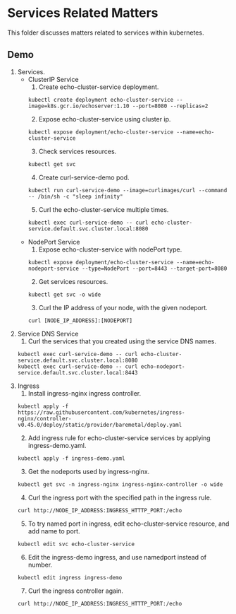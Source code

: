 # Services Related Matters
This folder discusses matters related to services within kubernetes.

## Demo
1. Services.
   * ClusterIP Service
     1. Create echo-cluster-service deployment.
     ```
     kubectl create deployment echo-cluster-service --image=k8s.gcr.io/echoserver:1.10 --port=8080 --replicas=2
     ```
     2. Expose echo-cluster-service using cluster ip.
     ```
     kubectl expose deployment/echo-cluster-service --name=echo-cluster-service
     ```
     3. Check services resources.
     ```
     kubectl get svc
     ```
     4. Create curl-service-demo pod.
     ```
     kubectl run curl-service-demo --image=curlimages/curl --command -- /bin/sh -c "sleep infinity"
     ```
     5. Curl the echo-cluster-service multiple times.
     ```
     kubectl exec curl-service-demo -- curl echo-cluster-service.default.svc.cluster.local:8080
     ```
   * NodePort Service
     1. Expose echo-cluster-service with nodePort type.
     ```
     kubectl expose deployment/echo-cluster-service --name=echo-nodeport-service --type=NodePort --port=8443 --target-port=8080
     ```
     2. Get services resources.
     ```
     kubectl get svc -o wide
     ```
     3. Curl the IP address of your node, with the given nodeport.
     ```
     curl [NODE_IP_ADDRESS]:[NODEPORT]
     ```
2. Service DNS Service
   1. Curl the services that you created using the service DNS names.
   ```
   kubectl exec curl-service-demo -- curl echo-cluster-service.default.svc.cluster.local:8080
   kubectl exec curl-service-demo -- curl echo-nodeport-service.default.svc.cluster.local:8443
   ```
3. Ingress
   1. Install ingress-nginx ingress controller.
   ```
   kubectl apply -f https://raw.githubusercontent.com/kubernetes/ingress-nginx/controller-v0.45.0/deploy/static/provider/baremetal/deploy.yaml
   ```
   2. Add ingress rule for echo-cluster-service services by applying ingress-demo.yaml.
   ```
   kubectl apply -f ingress-demo.yaml
   ```
   3. Get the nodeports used by ingress-nginx.
   ```
   kubectl get svc -n ingress-nginx ingress-nginx-controller -o wide
   ```
   4. Curl the ingress port with the specified path in the ingress rule.
   ```
   curl http://NODE_IP_ADDRESS:INGRESS_HTTTP_PORT:/echo
   ```
   5. To try named port in ingress, edit echo-cluster-service resource, and add name to port.
   ```
   kubectl edit svc echo-cluster-service
   ```
   6. Edit the ingress-demo ingress, and use namedport instead of number.
   ```
   kubectl edit ingress ingress-demo
   ```
   7. Curl the ingress controller again.
   ```
   curl http://NODE_IP_ADDRESS:INGRESS_HTTTP_PORT:/echo
   ```
